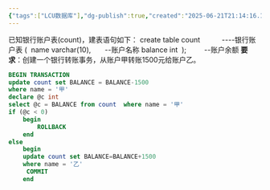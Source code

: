 ```yaml
---
{"tags":["LCU数据库"],"dg-publish":true,"created":"2025-06-21T21:14:16.106+08:00","updated":"2025-06-26T20:32:33.082+08:00","permalink":"/DataBase Systems/LCU Database System/专题五：事务大题/","dgPassFrontmatter":true,"noteIcon":""}
---
```



已知银行账户表(count)，建表语句如下：
create table count           ----银行账户表
(  name varchar(10),       --账户名称
balance int  );         --账户余额
**要求**：创建一个银行转账事务，从账户甲转账1500元给账户乙。

```sql
BEGIN TRANSACTION
update count set BALANCE = BALANCE-1500       
where name = '甲'
declare @c int
select @c = BALANCE from count  where name = '甲' 
if (@c < 0)
	begin  
		ROLLBACK  
	end
else
	begin
    update count set BALANCE=BALANCE+1500 
	where name = '乙'
	 COMMIT
	end
```